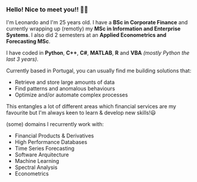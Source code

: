 ### Hello! Nice to meet you!! 🥳🎉

I'm Leonardo and I'm 25 years old. I have a **BSc in Corporate Finance** and currently wrapping up (remotly) my **MSc in Information and Enterprise Systems**. I also did 2 semesters at an **Applied Econometrics and Forecasting MSc**.

I have coded in **Python**, **C++**, **C#**, **MATLAB**, **R** and **VBA** *(mostly Python the last 3 years)*.

Currently based in Portugal, you can usually find me building solutions that:
* Retrieve and store large amounts of data
* Find patterns and anomalous behaviours
* Optimize and/or automate complex processes

This entangles a lot of different areas which financial services are my favourite but I'm always keen to learn & develop new skills!😃

(some) domains I recurrently work with:
* Financial Products & Derivatives
* High Performance Databases
* Time Series Forecasting
* Software Arquitecture
* Machine Learning
* Spectral Analysis
* Econometrics
